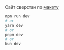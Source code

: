 Сайт сверстан по [макету](https://www.figma.com/file/IGkKDQmQoxOG3YwG6scXdg/%D0%92%D0%B0%D1%80%D0%B8%D0%B0%D0%BD%D1%82-%D1%82%D0%B5%D1%81%D1%82%D0%BE%D0%B2%D0%BE%D0%B3%D0%BE-%D0%B7%D0%B0%D0%B4%D0%B0%D0%BD%D0%B8%D1%8F?type=design&node-id=0-1&mode=design&t=a1bfjFzTnAjGQU0q-0)
```bash
npm run dev
# or
yarn dev
# or
pnpm dev
# or
bun dev
```
